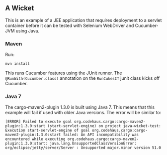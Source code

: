 ## A Wicket

This is an example of a JEE application that requires deployment to a servlet container before it can be tested with
Selenium WebDriver and Cucumber-JVM using Java.

### Maven

Run:

```
mvn install
```

This runs Cucumber features using the JUnit runner. The `@RunWith(Cucumber.class)` annotation on the `RunCukesIT` junit class
kicks off Cucumber.

### Java 7

The cargo-maven2-plugin 1.3.0 is built using Java 7. This means that this example will fail if used with older Java versions. The error will be similar to:

```
[ERROR] Failed to execute goal org.codehaus.cargo:cargo-maven2-plugin:1.3.0:start (start-servlet-engine) on project java-wicket-test: Execution start-servlet-engine of goal org.codehaus.cargo:cargo-maven2-plugin:1.3.0:start failed: An API incompatibility was encountered while executing org.codehaus.cargo:cargo-maven2-plugin:1.3.0:start: java.lang.UnsupportedClassVersionError: org/eclipse/jetty/server/Server : Unsupported major.minor version 51.0
```
